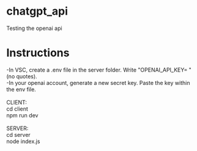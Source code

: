 # chatgpt_api
Testing the openai api

# Instructions
-In VSC, create a .env file in the server folder. Write "OPENAI_API_KEY= " (no quotes). <br />
-In your openai account, generate a new secret key. Paste the key within the env file. <br />
<br />
CLIENT:<br />
cd client <br />
npm run dev <br />
<br />
SERVER:<br />
cd server <br />
node index.js <br />
